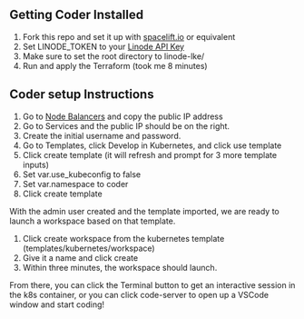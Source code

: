 ## Getting Coder Installed

1. Fork this repo and set it up with [spacelift.io](https://spacelift.io/) or equivalent
2. Set LINODE_TOKEN to your [Linode API Key](https://cloud.linode.com/profile/tokens)
3. Make sure to set the root directory to linode-lke/
4. Run and apply the Terraform (took me 8 minutes)

## Coder setup Instructions

1. Go to [Node Balancers](https://cloud.linode.com/nodebalancers) and copy the public IP address
2. Go to Services and the public IP should be on the right.
3. Create the initial username and password.
4. Go to Templates, click Develop in Kubernetes, and click use template
5. Click create template (it will refresh and prompt for 3 more template inputs)
6. Set var.use_kubeconfig to false 
7. Set var.namespace to coder
8. Click create template

With the admin user created and the template imported, we are ready to launch a workspace based on that template.

1. Click create workspace from the kubernetes template (templates/kubernetes/workspace)
2. Give it a name and click create
3. Within three minutes, the workspace should launch.

From there, you can click the Terminal button to get an interactive session in the k8s container, or you can click code-server to open up a VSCode window and start coding!
